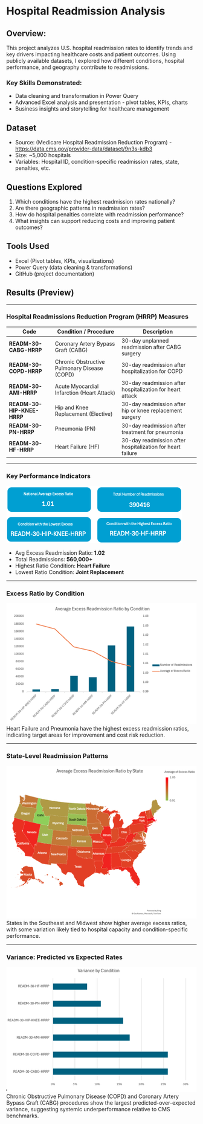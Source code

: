 # Hospital Readmission Analysis
## Overview:
This project analyzes U.S. hospital readmission rates to identify trends and key drivers impacting healthcare costs and patient outcomes. Using publicly available datasets, I explored how different conditions, hospital performance, and geography contribute to readmissions.
### Key Skills Demonstrated:
* Data cleaning and transformation in Power Query
* Advanced Excel analysis and presentation - pivot tables, KPIs, charts
* Business insights and storytelling for healthcare management
## Dataset
* Source: (Medicare Hospital Readmission Reduction Program) - https://data.cms.gov/provider-data/dataset/9n3s-kdb3
* Size: ~5,000 hospitals
* Variables: Hospital ID, condition-specific readmission rates, state, penalties, etc.
## Questions Explored
1. Which conditions have the highest readmission rates nationally?
2. Are there geographic patterns in readmission rates?
3. How do hospital penalties correlate with readmission performance?
4. What insights can support reducing costs and improving patient outcomes?
## Tools Used
* Excel (Pivot tables, KPIs, visualizations)
* Power Query (data cleaning & transformations)
* GitHub (project documentation)
## Results (Preview)


---
### Hospital Readmissions Reduction Program (HRRP) Measures
| **Code**                | **Condition / Procedure**                       | **Description**                                              |
|-------------------------|-----------------------------------------------|--------------------------------------------------------------|
| **READM-30-CABG-HRRP**  | Coronary Artery Bypass Graft (CABG)           | 30-day unplanned readmission after CABG surgery              |
| **READM-30-COPD-HRRP**  | Chronic Obstructive Pulmonary Disease (COPD)  | 30-day readmission after hospitalization for COPD            |
| **READM-30-AMI-HRRP**   | Acute Myocardial Infarction (Heart Attack)    | 30-day readmission after hospitalization for heart attack    |
| **READM-30-HIP-KNEE-HRRP** | Hip and Knee Replacement (Elective)        | 30-day readmission after hip or knee replacement surgery     |
| **READM-30-PN-HRRP**    | Pneumonia (PN)                                | 30-day readmission after treatment for pneumonia             |
| **READM-30-HF-HRRP**    | Heart Failure (HF)                            | 30-day readmission after hospitalization for heart failure   |


---

### Key Performance Indicators
![KPI Cards](3_visuals/charts/kpi_cards.png)
- Avg Excess Readmission Ratio: **1.02**
- Total Readmissions: **560,000+**
- Highest Ratio Condition: **Heart Failure**
- Lowest Ratio Condition: **Joint Replacement**

---

### Excess Ratio by Condition
![Bar Chart](3_visuals/charts/readmission_by_condition.png)<br>
Heart Failure and Pneumonia have the highest excess readmission ratios, indicating target areas for improvement and cost risk reduction.

---

### State-Level Readmission Patterns
![Heat Map](3_visuals/charts/state_map_excess_ratio.png)<br>
States in the Southeast and Midwest show higher average excess ratios, with some variation likely tied to hospital capacity and condition-specific performance.

---

### Variance: Predicted vs Expected Rates
![Variance Chart](3_visuals/charts/variance_by_condition.png)<br>
Chronic Obstructive Pulmonary Disease (COPD) and Coronary Artery Bypass Graft (CABG) procedures show the largest predicted-over-expected variance, suggesting systemic underperformance relative to CMS benchmarks.

